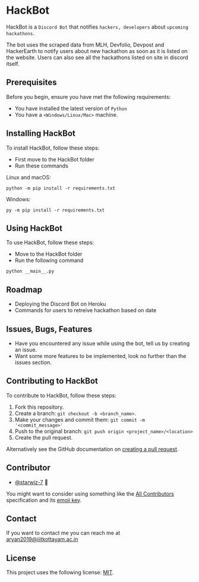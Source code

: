 # HackBot

<!--- These are examples. See https://shields.io for others or to customize this set of shields. You might want to include dependencies, project status and licence info here --->
<!-- ![GitHub repo size](https://img.shields.io/github/repo-size/scottydocs/README-template.md)
![GitHub contributors](https://img.shields.io/github/contributors/scottydocs/README-template.md)
![GitHub stars](https://img.shields.io/github/stars/scottydocs/README-template.md?style=social)
![GitHub forks](https://img.shields.io/github/forks/scottydocs/README-template.md?style=social)
![Twitter Follow](https://img.shields.io/twitter/follow/scottydocs?style=social) -->

HackBot is a `Discord Bot` that notifies `hackers, developers` about `upcoming hackathons`.

The bot uses the scraped data from MLH, Devfolio, Devpost and HackerEarth to notify users about new hackathon as soon as it is listed on the website. Users can also see all the hackathons listed on site in discord itself.

## Prerequisites

Before you begin, ensure you have met the following requirements:

<!--- These are just example requirements. Add, duplicate or remove as required --->

-   You have installed the latest version of `Python`
-   You have a `<Windows/Linux/Mac>` machine.

## Installing HackBot

To install HackBot, follow these steps:

-   First move to the HackBot folder
-   Run these commands

Linux and macOS:

```
python -m pip install -r requirements.txt
```

Windows:

```
py -m pip install -r requirements.txt
```

## Using HackBot

To use HackBot, follow these steps:

-   Move to the HackBot folder
-   Run the following command

```
python __main__.py
```

## Roadmap

-   Deploying the Discord Bot on Heroku
-   Commands for users to retreive hackathon based on date

## Issues, Bugs, Features

-   Have you encountered any issue while using the bot, tell us by creating an issue.
-   Want some more features to be implemented, look no further than the issues section.

## Contributing to HackBot

<!--- If your README is long or you have some specific process or steps you want contributors to follow, consider creating a separate CONTRIBUTING.md file--->

To contribute to HackBot, follow these steps:

1. Fork this repository.
2. Create a branch: `git checkout -b <branch_name>`.
3. Make your changes and commit them: `git commit -m '<commit_message>'`
4. Push to the original branch: `git push origin <project_name>/<location>`
5. Create the pull request.

Alternatively see the GitHub documentation on [creating a pull request](https://help.github.com/en/github/collaborating-with-issues-and-pull-requests/creating-a-pull-request).

## Contributor

-   [@starwiz-7](https://github.com/starwiz-7) 📖

You might want to consider using something like the [All Contributors](https://github.com/all-contributors/all-contributors) specification and its [emoji key](https://allcontributors.org/docs/en/emoji-key).

## Contact

If you want to contact me you can reach me at aryan2019@iiitkottayam.ac.in

## License

<!--- If you're not sure which open license to use see https://choosealicense.com/--->

This project uses the following license: [MIT](link).
